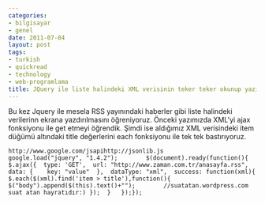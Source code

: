 ```yaml
---
categories:
- bilgisayar
- genel
date: 2011-07-04
layout: post
tags:
- turkish
- quickread
- technology
- web-programlama
title: JQuery ile liste halindeki XML verisinin teker teker okunup yazılması
---
```


Bu kez Jquery ile mesela RSS yayınındaki haberler gibi liste halindeki verilerinn ekrana yazdırılmasını öğreniyoruz. Önceki yazımızda XML'yi ajax fonksiyonu ile get etmeyi öğrendik. Şimdi ise aldığımız XML verisindeki item düğümü altındaki title değerlerini each fonksiyonu ile tek tek bastırıyoruz.  

```
http://www.google.com/jsapihttp://jsonlib.js            google.load("jquery", "1.4.2");        $(document).ready(function(){	$.ajax({  type: 'GET',  url: "http://www.zaman.com.tr/anasayfa.rss",  data: {    key: "value"  },  dataType: "xml",  success: function(xml){	$.each($(xml).find('item > title'),function(){		$("body").append($(this).text()+"");        //suatatan.wordpress.com suat atan hayratıdır:)	});  }   });});        
```
